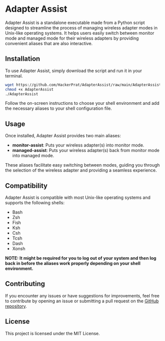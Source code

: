 # Adapter Assist

Adapter Assist is a standalone executable made from a Python script designed to streamline the process of managing wireless adapter modes in Unix-like operating systems. It helps users easily switch between monitor mode and managed mode for their wireless adapters by providing convenient aliases that are also interactive.

## Installation

To use Adapter Assist, simply download the script and run it in your terminal.

```bash
wget https://github.com/HackerPrat/AdapterAssist/raw/main/AdapterAssist
chmod +x AdapterAssist
./AdapterAssist
```

Follow the on-screen instructions to choose your shell environment and add the necessary aliases to your shell configuration file.

## Usage

Once installed, Adapter Assist provides two main aliases:

- **monitor-assist**: Puts your wireless adapter(s) into monitor mode.
- **managed-assist**: Puts your wireless adapter(s) back from monitor mode into managed mode.

These aliases facilitate easy switching between modes, guiding you through the selection of the wireless adapter and providing a seamless experience.

## Compatibility

Adapter Assist is compatible with most Unix-like operating systems and supports the following shells:

- Bash
- Zsh
- Fish
- Ksh
- Csh
- Tcsh
- Dash
- Xonsh

**NOTE: It might be required for you to log out of your system and then log back in before the aliases work properly depending on your shell environment.**


## Contributing

If you encounter any issues or have suggestions for improvements, feel free to contribute by opening an issue or submitting a pull request on the [GitHub repository](https://github.com/HackerPrat/AdapterAsssist).

## License

This project is licensed under the MIT License.
